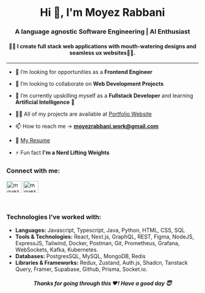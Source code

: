 <h1 align="center">Hi 👋, I'm Moyez Rabbani</h1>
<h3 align="center">A language agnostic Software Engineering | AI Enthusiast </h3>

<h4 align="center">🧑‍💻 I create full stack web applications with mouth-watering designs and seamless ux websites🧑‍💻.</h4>

---
- 🤝 I’m looking for  opportunities as a **Frontend Engineer**

- 👯 I’m looking to collaborate on **Web Development Projects**

- 🌱 I’m currently upskilling myself as a **Fullstack Developer** and learning **Artificial Intelligence** 🤖

- 👨‍💻 All of my projects are available at [Portfolio Website](https://moyezrabbani.dev/)

- 📫 How to reach me -> **moyezrabbani.work@gmail.com**

- 📄 [My Resume](https://moyezrabbani.dev/resume.pdf)

- ⚡ Fun fact **I'm a Nerd Lifting Weights**




<h3 align="left">Connect with me:</h3>
<p align="left">
<a href="https://twitter.com/moyezrabbani" target="blank"><img align="center" src="https://raw.githubusercontent.com/rahuldkjain/github-profile-readme-generator/master/src/images/icons/Social/twitter.svg" alt="moyezrabbani" height="30" width="40" /></a>
<a href="https://linkedin.com/in/moyezr" target="blank"><img align="center" src="https://raw.githubusercontent.com/rahuldkjain/github-profile-readme-generator/master/src/images/icons/Social/linked-in-alt.svg" alt="moyezr" height="30" width="40" /></a>
</p>

<br />

<h3 align="left">Technologies I've worked with:</h3>

- **Languages:** Javascript, Typescript, Java, Python, HTML, CSS, SQL
- **Tools & Technologies:** React, Next.js, GraphQL, REST, Figma, NodeJS, ExpressJS, Tailwind, Docker, Postman, Git,
Prometheus, Grafana, WebSockets, Kafka, Kubernetes.
- **Databases:** PostgresSQL, MySQL, MongoDB, Redis
- **Libraries & Frameworks:** Redux, Zustand, Auth.js, Shadcn, Tanstack Query, Framer, Supabase, Github, Prisma, Socket.io.


<h5 align="center"> Thanks for going through this ❤️! Have a good day 😇</h5>
